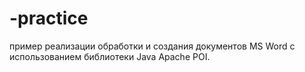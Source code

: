 # -practice
пример реализации обработки и создания документов MS Word с использованием библиотеки Java Apache POI.
